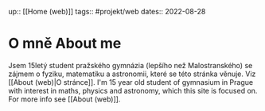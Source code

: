 up:: [[Home (web)]]
tags:: #projekt/web 
dates:: 2022-08-28

# O mně <en>About me</en>
Jsem 15letý student pražského gymnázia (lepšího než Malostranského) se zájmem o fyziku, matematiku a astronomii, které se této stránka věnuje. Viz [[About (web)|O stránce]].
<en>I'm 15 year old student of gymnasium in Prague with interest in maths, physics and astronomy, which this site is focused on. For more info see [[About (web)]].</en>